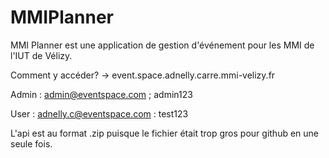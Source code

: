 # MMIPlanner

MMI Planner est une application de gestion d'événement pour les MMI de l'IUT de Vélizy.

Comment y accéder? -> event.space.adnelly.carre.mmi-velizy.fr


Admin : admin@eventspace.com ; admin123

User : adnelly.c@eventspace.com : test123

L'api est au format .zip puisque le fichier était trop gros pour github en une seule fois. 
